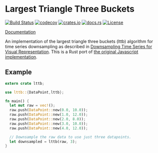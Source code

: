 # Largest Triangle Three Buckets

[![Build Status](https://travis-ci.org/jeromefroe/lttb-rs.svg?branch=master)](https://travis-ci.org/jeromefroe/lttb-rs)
[![codecov](https://codecov.io/gh/jeromefroe/lttb-rs/branch/master/graph/badge.svg)](https://codecov.io/gh/jeromefroe/lttb-rs)
[![crates.io](https://img.shields.io/crates/v/lttb.svg)](https://crates.io/crates/lttb/)
[![docs.rs](https://docs.rs/lttb/badge.svg)](https://docs.rs/lttb/)
[![License](https://img.shields.io/badge/license-MIT-blue.svg)](https://raw.githubusercontent.com/jeromefroe/lttb-rs/master/LICENSE)

[Documentation](https://docs.rs/lttb/)

An implementation of the largest triangle three buckets (lttb)
algorithm for time series downsampling as described in
[Downsampling Time Series for Visual Representation](https://skemman.is/bitstream/1946/15343/3/SS_MSthesis.pdf).
This is a Rust port of
[the original Javascript implementation](https://github.com/sveinn-steinarsson/flot-downsample).

## Example

``` rust
extern crate lttb;

use lttb::{DataPoint,lttb};

fn main() {
  let mut raw = vec!();
  raw.push(DataPoint::new(0.0, 10.0));
  raw.push(DataPoint::new(1.0, 12.0));
  raw.push(DataPoint::new(2.0, 8.0));
  raw.push(DataPoint::new(3.0, 10.0));
  raw.push(DataPoint::new(4.0, 12.0));

  // Downsample the raw data to use just three datapoints.
  let downsampled = lttb(raw, 3);
}
```
